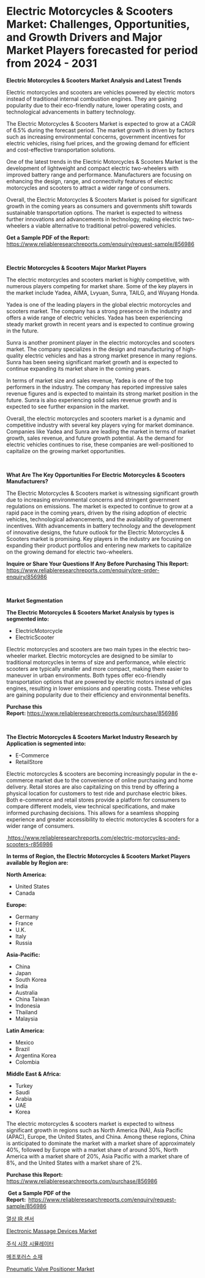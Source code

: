 <p><h1>Electric Motorcycles & Scooters Market: Challenges, Opportunities, and Growth Drivers and Major Market Players forecasted for period from 2024 - 2031</h1></p><p><strong>Electric Motorcycles & Scooters Market Analysis and Latest Trends</strong></p>
<p><p>Electric motorcycles and scooters are vehicles powered by electric motors instead of traditional internal combustion engines. They are gaining popularity due to their eco-friendly nature, lower operating costs, and technological advancements in battery technology.</p><p>The Electric Motorcycles & Scooters Market is expected to grow at a CAGR of 6.5% during the forecast period. The market growth is driven by factors such as increasing environmental concerns, government incentives for electric vehicles, rising fuel prices, and the growing demand for efficient and cost-effective transportation solutions.</p><p>One of the latest trends in the Electric Motorcycles & Scooters Market is the development of lightweight and compact electric two-wheelers with improved battery range and performance. Manufacturers are focusing on enhancing the design, range, and connectivity features of electric motorcycles and scooters to attract a wider range of consumers.</p><p>Overall, the Electric Motorcycles & Scooters Market is poised for significant growth in the coming years as consumers and governments shift towards sustainable transportation options. The market is expected to witness further innovations and advancements in technology, making electric two-wheelers a viable alternative to traditional petrol-powered vehicles.</p></p>
<p><strong>Get a Sample PDF of the Report:&nbsp;</strong> <a href="https://www.reliableresearchreports.com/enquiry/request-sample/856986">https://www.reliableresearchreports.com/enquiry/request-sample/856986</a></p>
<p>&nbsp;</p>
<p><strong>Electric Motorcycles & Scooters Major Market Players</strong></p>
<p><p>The electric motorcycles and scooters market is highly competitive, with numerous players competing for market share. Some of the key players in the market include Yadea, AIMA, Lvyuan, Sunra, TAILG, and Wuyang Honda. </p><p>Yadea is one of the leading players in the global electric motorcycles and scooters market. The company has a strong presence in the industry and offers a wide range of electric vehicles. Yadea has been experiencing steady market growth in recent years and is expected to continue growing in the future. </p><p>Sunra is another prominent player in the electric motorcycles and scooters market. The company specializes in the design and manufacturing of high-quality electric vehicles and has a strong market presence in many regions. Sunra has been seeing significant market growth and is expected to continue expanding its market share in the coming years.</p><p>In terms of market size and sales revenue, Yadea is one of the top performers in the industry. The company has reported impressive sales revenue figures and is expected to maintain its strong market position in the future. Sunra is also experiencing solid sales revenue growth and is expected to see further expansion in the market.</p><p>Overall, the electric motorcycles and scooters market is a dynamic and competitive industry with several key players vying for market dominance. Companies like Yadea and Sunra are leading the market in terms of market growth, sales revenue, and future growth potential. As the demand for electric vehicles continues to rise, these companies are well-positioned to capitalize on the growing market opportunities.</p></p>
<p>&nbsp;</p>
<p><strong>What Are The Key Opportunities For Electric Motorcycles & Scooters Manufacturers?</strong></p>
<p><p>The Electric Motorcycles & Scooters market is witnessing significant growth due to increasing environmental concerns and stringent government regulations on emissions. The market is expected to continue to grow at a rapid pace in the coming years, driven by the rising adoption of electric vehicles, technological advancements, and the availability of government incentives. With advancements in battery technology and the development of innovative designs, the future outlook for the Electric Motorcycles & Scooters market is promising. Key players in the industry are focusing on expanding their product portfolios and entering new markets to capitalize on the growing demand for electric two-wheelers.</p></p>
<p><strong>Inquire or Share Your Questions If Any Before Purchasing This Report:</strong> <a href="https://www.reliableresearchreports.com/enquiry/pre-order-enquiry/856986">https://www.reliableresearchreports.com/enquiry/pre-order-enquiry/856986</a></p>
<p>&nbsp;</p>
<p><strong>Market Segmentation</strong></p>
<p><strong>The Electric Motorcycles & Scooters Market Analysis by types is segmented into:</strong></p>
<p><ul><li>ElectricMotorcycle</li><li>ElectricScooter</li></ul></p>
<p><p>Electric motorcycles and scooters are two main types in the electric two-wheeler market. Electric motorcycles are designed to be similar to traditional motorcycles in terms of size and performance, while electric scooters are typically smaller and more compact, making them easier to maneuver in urban environments. Both types offer eco-friendly transportation options that are powered by electric motors instead of gas engines, resulting in lower emissions and operating costs. These vehicles are gaining popularity due to their efficiency and environmental benefits.</p></p>
<p><strong>Purchase this Report:&nbsp;</strong><a href="https://www.reliableresearchreports.com/purchase/856986">https://www.reliableresearchreports.com/purchase/856986</a></p>
<p>&nbsp;</p>
<p><strong>The Electric Motorcycles & Scooters Market Industry Research by Application is segmented into:</strong></p>
<p><ul><li>E-Commerce</li><li>RetailStore</li></ul></p>
<p><p>Electric motorcycles & scooters are becoming increasingly popular in the e-commerce market due to the convenience of online purchasing and home delivery. Retail stores are also capitalizing on this trend by offering a physical location for customers to test ride and purchase electric bikes. Both e-commerce and retail stores provide a platform for consumers to compare different models, view technical specifications, and make informed purchasing decisions. This allows for a seamless shopping experience and greater accessibility to electric motorcycles & scooters for a wider range of consumers.</p></p>
<p><a href="https://www.reliableresearchreports.com/electric-motorcycles-and-scooters-r856986">&nbsp;https://www.reliableresearchreports.com/electric-motorcycles-and-scooters-r856986</a></p>
<p><strong>In terms of Region, the Electric Motorcycles & Scooters Market Players available by Region are:</strong></p>
<p>
    <p> <strong> North America: </strong>
        <ul>
            <li>United States</li>
            <li>Canada</li>
        </ul>
        </p> 
    <p> <strong> Europe: </strong>
        <ul>
            <li>Germany</li>
            <li>France</li>
            <li>U.K.</li>
            <li>Italy</li>
            <li>Russia</li>
        </ul>
        </p> 
    <p> <strong> Asia-Pacific: </strong>
        <ul>
            <li>China</li>
            <li>Japan</li>
            <li>South Korea</li>
            <li>India</li>
            <li>Australia</li>
            <li>China Taiwan</li>
            <li>Indonesia</li>
            <li>Thailand</li>
            <li>Malaysia</li>
        </ul>
        </p> 
    <p> <strong> Latin America: </strong>
        <ul>
            <li>Mexico</li>
            <li>Brazil</li>
            <li>Argentina Korea</li>
            <li>Colombia</li>
        </ul>
        </p> 
    <p> <strong> Middle East & Africa: </strong>
        <ul>
            <li>Turkey</li>
            <li>Saudi</li>
            <li>Arabia</li>
            <li>UAE</li>
            <li>Korea</li>
        </ul>
    </p>
    </p>
<p><p>The electric motorcycles & scooters market is expected to witness significant growth in regions such as North America (NA), Asia Pacific (APAC), Europe, the United States, and China. Among these regions, China is anticipated to dominate the market with a market share of approximately 40%, followed by Europe with a market share of around 30%, North America with a market share of 20%, Asia Pacific with a market share of 8%, and the United States with a market share of 2%.</p></p>
<p><strong>Purchase this Report: </strong><a href="https://www.reliableresearchreports.com/purchase/856986">https://www.reliableresearchreports.com/purchase/856986</a></p>
<p>&nbsp;<strong>Get a Sample PDF of the Report:&nbsp;&nbsp;</strong><a href="https://www.reliableresearchreports.com/enquiry/request-sample/856986">https://www.reliableresearchreports.com/enquiry/request-sample/856986</a></p>
<p><strong></strong></p>
<p><p><a href="https://medium.com/@jodyomenick905/%EC%97%B4%EC%A0%81-ir-%EC%84%BC%EC%84%9C-%EC%8B%9C%EC%9E%A5-%EA%B7%9C%EB%AA%A8-%EB%B0%8F-%EC%8B%9C%EC%9E%A5-%EB%8F%99%ED%96%A5-%EC%99%84%EB%B2%BD%ED%95%9C-%EC%82%B0%EC%97%85-%EA%B0%9C%EC%9A%94-2024-2031-72466d7feb92">열상 IR 센서</a></p><p><a href="https://github.com/mahnoor2003/Market-Research-Report-List-4/blob/main/electronic-massage-devices-market.md">Electronic Massage Devices Market</a></p><p><a href="https://medium.com/@jomosley1999/%EC%A3%BC%EC%8B%9D-%EC%8B%9C%EC%9E%A5-%EC%8B%9C%EB%AE%AC%EB%A0%88%EC%9D%B4%ED%84%B0-%EC%8B%9C%EC%9E%A5-%EC%A0%90%EC%9C%A0%EC%9C%A8-%EB%B3%80%ED%99%94-%EB%B0%8F-%EC%8B%9C%EC%9E%A5-%EC%84%B1%EC%9E%A5-%EC%B6%94%EC%84%B8-2024-2031%EB%85%84-186fec27156b">주식 시장 시뮬레이터</a></p><p><a href="https://github.com/CliftonFisher9067/Market-Research-Report-List-1/blob/main/533904124523.md">메조포러스 소재</a></p><p><a href="https://medium.com/@reyeshowell1931/pneumatic-valve-positioner-market-size-and-market-trends-complete-industry-overview-2024-to-2031-4e940e5bd06d">Pneumatic Valve Positioner Market</a></p></p>